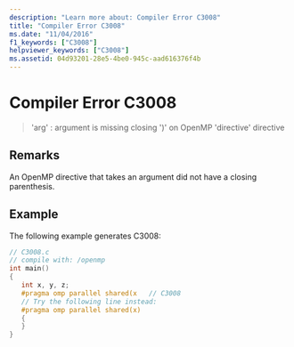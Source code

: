 ```yaml
---
description: "Learn more about: Compiler Error C3008"
title: "Compiler Error C3008"
ms.date: "11/04/2016"
f1_keywords: ["C3008"]
helpviewer_keywords: ["C3008"]
ms.assetid: 04d93201-28e5-4be0-945c-aad616376f4b
---
```

# Compiler Error C3008

> 'arg' : argument is missing closing ')' on OpenMP 'directive' directive

## Remarks

An OpenMP directive that takes an argument did not have a closing parenthesis.

## Example

The following example generates C3008:

```c
// C3008.c
// compile with: /openmp
int main()
{
   int x, y, z;
   #pragma omp parallel shared(x   // C3008
   // Try the following line instead:
   #pragma omp parallel shared(x)
   {
   }
}
```
